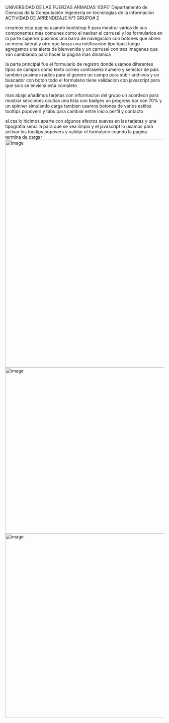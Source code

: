 UNIVERSIDAD DE LAS FUERZAS ARMADAS ‘ESPE’
Departamento de Ciencias de la Computación
Ingeniería en tecnologías de la información
      ACTIVIDAD DE APRENDIZAJE N°1
              GRUPO# 2

creamos esta pagina usando bootstrap 5 para mostrar varios de sus componentes mas comunes como el navbar el carrusel y los formularios 
en la parte superior pusimos una barra de navegacion con botones que abren un menu lateral y otro que lanza una notificacion 
tipo toast luego agregamos una alerta de bienvenida y un carrusel con tres imagenes que van cambiando para hacer la pagina mas dinamica

la parte principal fue el formulario de registro donde usamos diferentes tipos de campos como texto correo contraseña 
numero y selector de pais tambien pusimos radios para el genero un campo para subir archivos y un buscador con boton todo el formulario 
tiene validacion con javascript para que solo se envie si esta completo

mas abajo añadimos tarjetas con informacion del grupo un acordeon para mostrar secciones ocultas una lista con 
badges un progress bar con 70% y un spinner simulando carga tambien usamos botones de varios estilos 
tooltips popovers y tabs para cambiar entre inicio perfil y contacto

el css lo hicimos aparte con algunos efectos suaves en las tarjetas y una tipografia 
sencilla para que se vea limpio y el javascript lo usamos para activar los tooltips popovers y validar el formulario 
cuando la pagina termina de cargar
<img width="1600" height="725" alt="image" src="https://github.com/user-attachments/assets/d8598ae8-8214-4344-8607-27bb5364796f" />
<img width="1271" height="528" alt="image" src="https://github.com/user-attachments/assets/1229ee40-2754-4485-b44e-23180cdcfcde" />
<img width="1276" height="587" alt="image" src="https://github.com/user-attachments/assets/43da9d8e-f272-4881-a71d-69e272c3acf1" />

